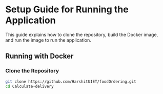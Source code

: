 # Setup Guide for Running the Application

This guide explains how to clone the repository, build the Docker image, and run the image to run the application.

## Running with Docker

### Clone the Repository

```sh
git clone https://github.com/HarshitUIET/foodOrdering.git
cd Calculate-delivery
